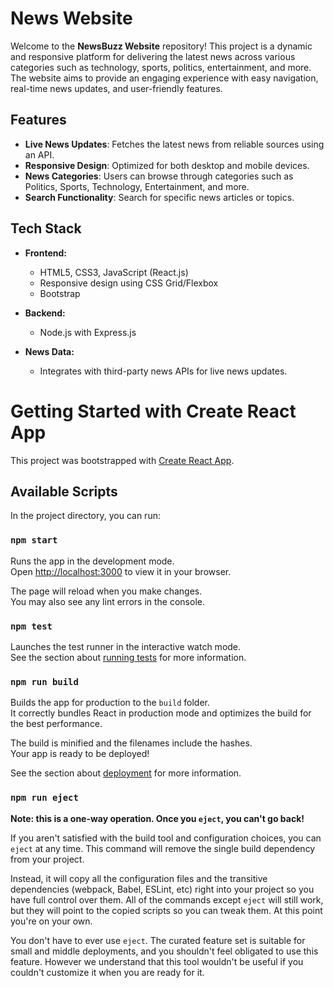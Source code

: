# News Website

Welcome to the **NewsBuzz Website** repository! This project is a dynamic and responsive platform for delivering the latest news across various categories such as technology, sports, politics, entertainment, and more. The website aims to provide an engaging experience with easy navigation, real-time news updates, and user-friendly features.

## Features

- **Live News Updates**: Fetches the latest news from reliable sources using an API.
- **Responsive Design**: Optimized for both desktop and mobile devices.
- **News Categories**: Users can browse through categories such as Politics, Sports, Technology, Entertainment, and more.
- **Search Functionality**: Search for specific news articles or topics.

## Tech Stack

- **Frontend:**
  - HTML5, CSS3, JavaScript (React.js)
  - Responsive design using CSS Grid/Flexbox
  - Bootstrap 

- **Backend:**
  - Node.js with Express.js

- **News Data:**
  - Integrates with third-party news APIs for live news updates.

# Getting Started with Create React App

This project was bootstrapped with [Create React App](https://github.com/facebook/create-react-app).

## Available Scripts

In the project directory, you can run:

### `npm start`

Runs the app in the development mode.\
Open [http://localhost:3000](http://localhost:3000) to view it in your browser.

The page will reload when you make changes.\
You may also see any lint errors in the console.

### `npm test`

Launches the test runner in the interactive watch mode.\
See the section about [running tests](https://facebook.github.io/create-react-app/docs/running-tests) for more information.

### `npm run build`

Builds the app for production to the `build` folder.\
It correctly bundles React in production mode and optimizes the build for the best performance.

The build is minified and the filenames include the hashes.\
Your app is ready to be deployed!

See the section about [deployment](https://facebook.github.io/create-react-app/docs/deployment) for more information.

### `npm run eject`

**Note: this is a one-way operation. Once you `eject`, you can't go back!**

If you aren't satisfied with the build tool and configuration choices, you can `eject` at any time. This command will remove the single build dependency from your project.

Instead, it will copy all the configuration files and the transitive dependencies (webpack, Babel, ESLint, etc) right into your project so you have full control over them. All of the commands except `eject` will still work, but they will point to the copied scripts so you can tweak them. At this point you're on your own.

You don't have to ever use `eject`. The curated feature set is suitable for small and middle deployments, and you shouldn't feel obligated to use this feature. However we understand that this tool wouldn't be useful if you couldn't customize it when you are ready for it.
